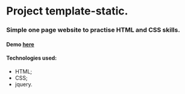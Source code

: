 #  Project template-static.

###  Simple one page website to practise HTML and CSS skills.

#### Demo [here](https://antonsaf18.github.io/template-static/index.html)

####  Technologies used:
-  HTML;
-  CSS;
-  jquery.
```